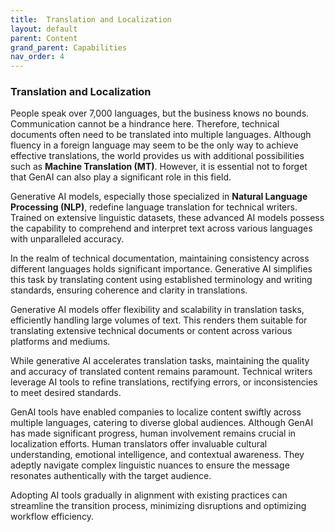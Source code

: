 ```yaml
---
title:  Translation and Localization
layout: default
parent: Content
grand_parent: Capabilities
nav_order: 4
---
```


### Translation and Localization ###

People speak over 7,000 languages, but the business knows no bounds. Communication cannot be a hindrance here. Therefore, technical documents often need to be translated into multiple languages. Although fluency in a foreign language may seem to be the only way to achieve effective translations, the world provides us with additional possibilities such as **Machine Translation (MT)**. However, it is essential not to forget that GenAI can also play a significant role in this field.

Generative AI models, especially those specialized in  **Natural Language Processing (NLP)**, redefine language translation for technical writers. Trained on extensive linguistic datasets, these advanced AI models possess the capability to comprehend and interpret text across various languages with unparalleled accuracy.

In the realm of technical documentation, maintaining consistency across different languages holds significant importance. Generative AI simplifies this task by translating content using established terminology and writing standards, ensuring coherence and clarity in translations.

Generative AI models offer flexibility and scalability in translation tasks, efficiently handling large volumes of text. This renders them suitable for translating extensive technical documents or content across various platforms and mediums.

While generative AI accelerates translation tasks, maintaining the quality and accuracy of translated content remains paramount. Technical writers leverage AI tools to refine translations, rectifying errors, or inconsistencies to meet desired standards.

GenAI tools have enabled companies to localize content swiftly across multiple languages, catering to diverse global audiences. Although GenAI has made significant progress, human involvement remains crucial in localization efforts. Human translators offer invaluable cultural understanding, emotional intelligence, and contextual awareness. They adeptly navigate complex linguistic nuances to ensure the message resonates authentically with the target audience.

Adopting AI tools gradually in alignment with existing practices can streamline the transition process, minimizing disruptions and optimizing workflow efficiency.
